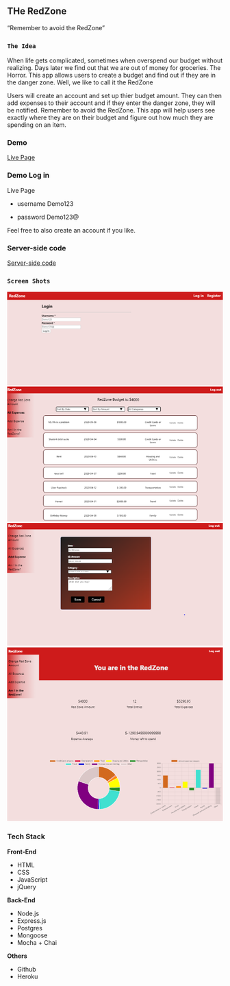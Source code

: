 

## THe RedZone

“Remember to avoid the RedZone”

### `The Idea`

When life gets complicated, sometimes when overspend our budget without realizing. Days later we find out that we are out of money for groceries. The Horror. This app allows users to create a budget and find out if they are in the danger zone. Well, we like to call it the RedZone

Users will create an account and set up thier budget amount. They can then add expenses to their account and if they enter the danger zone, they will be notified. Remember to avoid the RedZone. This app will help users see exactly where they are on their budget and figure out how much they are spending on an item.

### Demo

[Live Page](https://red-zone-client.now.sh/)

### Demo Log in

Live Page
- username Demo123

- password Demo123@

Feel free to also create an account if you like.

### Server-side code

[Server-side code](https://github.com/msanders454/RedZone-Server)

### `Screen Shots`

![Login Page](https://github.com/msanders454/Red-Zone-Client/blob/master/src/Images/Loginpage.png)
![Expense List Page](https://github.com/msanders454/Red-Zone-Client/blob/master/src/Images/Expenselist.PNG)
![Add Expense Page](https://github.com/msanders454/Red-Zone-Client/blob/master/src/Images/AddExpense.PNG)
![Statistics/ RedZone Alert Page](https://github.com/msanders454/Red-Zone-Client/blob/master/src/Images/Statistics.PNG)

### Tech Stack

**Front-End**

- HTML
- CSS
- JavaScript
- jQuery

**Back-End**

- Node.js
- Express.js
- Postgres
- Mongoose
- Mocha + Chai

**Others**

- Github
- Heroku

